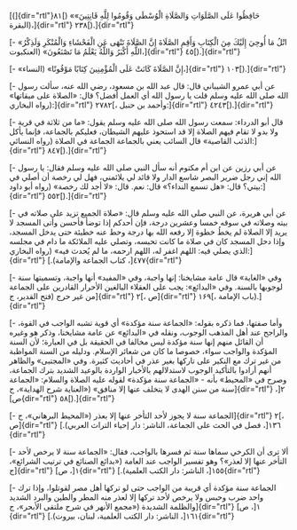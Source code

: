 [(]{dir="rtl"}۸۱[) «حَافِظُوا عَلَى الصَّلَوَاتِ وَالصَّلَاةِ الْوُسْطَى وَقُومُوا لِلَّهِ قَانِتِينَ»
(البقرة،]{dir="rtl"} ۲۳۸[).]{dir="rtl"}

[- «اتْلُ مَا أُوحِيَ إِلَيْكَ مِنَ الْكِتَابِ وَأَقِمِ الصَّلَاةَ إِنَّ الصَّلَاةَ تَنْهَى عَنِ الْفَحْشَاءِ
وَالْمُنْكَرِ وَلَذِكْرُ اللَّهِ أَكْبَرُ وَاللَّهُ يَعْلَمُ مَا تَصْنَعُونَ» (العنكبوت،]{dir="rtl"}
٤٥[).]{dir="rtl"}

[- «إِنَّ الصَّلَاةَ كَانَتْ عَلَى الْمُؤْمِنِينَ كِتَابًا مَوْقُوتًا» (النساء،]{dir="rtl"}
١٠٣[).]{dir="rtl"}

[- عن أبي عمرو الشيباني قال: قال عبد الله بن مسعود، رضي الله عنه، سألت
رسول الله صلى الله عليه وسلم قلت يا رسول الله أي العمل أفضل؟ قال:
«الصلاة على ميقاتها» (رواه البخاري:]{dir="rtl"} ۲۷۸۲[، وأحمد بن
حنبل:]{dir="rtl"} ٤٢٤٣[).]{dir="rtl"}

[- قال أبو الدرداء: سمعت رسول الله صلى الله عليه وسلم يقول: «ما من ثلاثة
في قرية ولا بدو لا تقام فيهم الصلاة إلا قد استحوذ عليهم الشيطان، فعليكم
بالجماعة، فإنما يأكل الذئب القاصية» قال السائب يعني بالجماعة الجماعة في
الصلاة (رواه النسائي:]{dir="rtl"} ٨٤٧[).]{dir="rtl"}

[- عن أبي رزين عن ابن أم مكتوم أنه سأل النبي صلى الله عليه وسلم فقال: يا
رسول الله إني رجل ضرير البصر شاسع الدار ولا قائد لي يلائمني، فهل لي رخصة
أن أصلي في بيتي؟ قال: «هل تسمع النداء؟» قال: نعم. قال: «لا أجد لك رخصة»
(رواه أبو داود:]{dir="rtl"} ٥٥٢[).]{dir="rtl"}

[- عن أبي هريرة، عن النبي صلى الله عليه وسلم قال: «صلاة الجميع تزيد على
صلاته في بيته وصلاته في سوقه خمسا وعشرين درجة، فإن أحدكم إذا توضأ فأحسن
وأتى المسجد لا يريد إلا الصلاة لم يخطُ خطوة إلا رفعه الله بها درجة وحط
عنه خطيئة حتى يدخل المسجد، وإذا دخل المسجد كان في صلاة ما كانت تحبسه،
وتصلي عليه الملائكة ما دام في مجلسه الذي يصلي فيه: اللهم اغفر له، اللهم
ارحمه، ما لم يُحدث فيه» (رواه البخاري:]{dir="rtl"} ٤٧٧[، كتاب الجماعة
والإمامة).]{dir="rtl"}

[- وفي «الغاية» قال عامة مشايخنا: إنها واجبة، وفي «المفيد» أنها واجبة،
وتسميتها سنة لوجوبها بالسنة. وفي «البدائع»: يجب على العقلاء البالغين
الأحرار القادرين على الجماعة من غير حرج (فتح القدير، ج]{dir="rtl"} ۲[،
ص]{dir="rtl"} ۱۶۹[، باب الإمامة).]{dir="rtl"}

[- وأما صفتها، فما ذكره بقوله: «الجماعة سنة مؤكدة» أي قوية تشبه الواجب
في القوة، والراجح عند أهل المذهب الوجوب، ونقله في «البدائع» عن عامة
مشايخنا، وذكر هو وغيره أن القائل منهم إنها سنة مؤكدة ليس مخالفا في
الحقيقة بل في العبارة؛ لأن السنة المؤكدة والواجب سواء، خصوصا ما كان من
شعائر الإسلام. ودليله من السنة المواظبة من غير ترك مع النكير على تاركها
بغير عذر في أحاديث كثيرة. وفي «المجتبى» والظاهر أنهم أرادوا بالتأكيد
الوجوب لاستدلالهم بالأخبار الواردة بالوعيد الشديد بترك الجماعة، وصرح في
«المحيط» بأنه - «الجماعة سنة مؤكدة» لقوله عليه الصلاة والسلام: «الجماعة
سنة من سنن الهدى لا يتخلف عنها إلا منافق» («العناية شرح الهداية»،
ج]{dir="rtl"} ٢[، ص]{dir="rtl"} ٥٨[).]{dir="rtl"}

[- الجماعة سنة لا يجوز لأحد التأخر عنها إلا بعذر («المحيط البرهاني»،
ج]{dir="rtl"} ۲[، ص]{dir="rtl"} ١٣٦[، فصل في الحث على الجماعة، الناشر:
دار إحياء التراث العربي).]{dir="rtl"}

[- ألا ترى أن الكرخي سماها سنة ثم فسرها بالواجب، فقال: «الجماعة سنة لا
يرخص لأحد التأخر عنها إلا لعذر»؟ وهو تفسير الواجب عند العامة («بدائع
الصنائع في ترتيب الشرائع»، ج]{dir="rtl"} ١[، ص]{dir="rtl"} ١٥٥[، الناشر:
دار الكتب العلمية).]{dir="rtl"}

[- الجماعة سنة مؤكدة أي قريبة من الواجب حتى لو تركها أهل مصر لقوتلوا،
وإذا ترك واحد ضرب وحبس ولا يرخص لأحد تركها إلا لعذر منه المطر والطين
والبرد الشديد والظلمة الشديدة («مجمع الأنهر في شرح ملتقى الأبحر»،
ج]{dir="rtl"} ١[، ص]{dir="rtl"} ١٦١[، الناشر: دار الكتب العلمية، لبنان،
بيروت).]{dir="rtl"}
